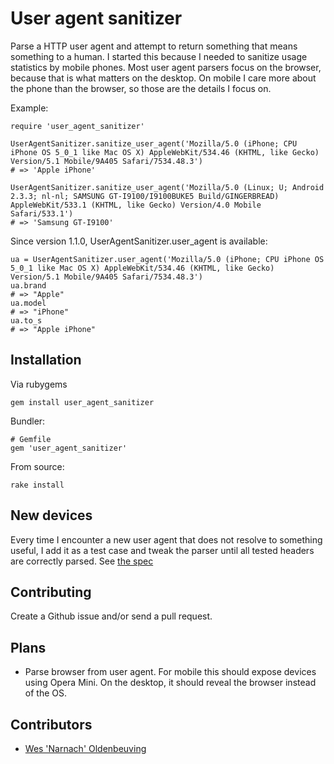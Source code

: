 User agent sanitizer
====================

Parse a HTTP user agent and attempt to return something that means something to a human. I started this because I needed to sanitize usage statistics by mobile phones. Most user agent parsers focus on the browser, because that is what matters on the desktop. On mobile I care more about the phone than the browser, so those are the details I focus on.

Example:

    require 'user_agent_sanitizer'

    UserAgentSanitizer.sanitize_user_agent('Mozilla/5.0 (iPhone; CPU iPhone OS 5_0_1 like Mac OS X) AppleWebKit/534.46 (KHTML, like Gecko) Version/5.1 Mobile/9A405 Safari/7534.48.3')
    # => 'Apple iPhone'

    UserAgentSanitizer.sanitize_user_agent('Mozilla/5.0 (Linux; U; Android 2.3.3; nl-nl; SAMSUNG GT-I9100/I9100BUKE5 Build/GINGERBREAD) AppleWebKit/533.1 (KHTML, like Gecko) Version/4.0 Mobile Safari/533.1')
    # => 'Samsung GT-I9100'
    
Since version 1.1.0, UserAgentSanitizer.user_agent is available:

    ua = UserAgentSanitizer.user_agent('Mozilla/5.0 (iPhone; CPU iPhone OS 5_0_1 like Mac OS X) AppleWebKit/534.46 (KHTML, like Gecko) Version/5.1 Mobile/9A405 Safari/7534.48.3')
    ua.brand
    # => "Apple"
    ua.model
    # => "iPhone"
    ua.to_s
    # => "Apple iPhone"

Installation
------------

Via rubygems

    gem install user_agent_sanitizer

Bundler:

    # Gemfile
    gem 'user_agent_sanitizer'

From source:

    rake install

New devices
-----------

Every time I encounter a new user agent that does not resolve to something useful, I add it as a test case and tweak the parser until all tested headers are correctly parsed. See [the spec](http://github.com/Narnach/user_agent_sanitizer/blob/master/spec/user_agent_sanitizer_spec.rb)

Contributing
------------

Create a Github issue and/or send a pull request.

Plans
-----

* Parse browser from user agent. For mobile this should expose devices using Opera Mini. On the desktop, it should reveal the browser instead of the OS.

Contributors
------------

* [Wes 'Narnach' Oldenbeuving](http://narnach.com/)